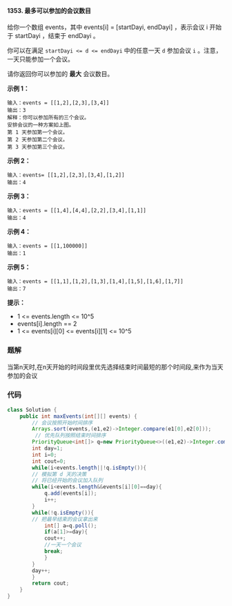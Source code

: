#### 1353. 最多可以参加的会议数目

给你一个数组 events，其中 events[i] = [startDayi, endDayi] ，表示会议 i 开始于 startDayi ，结束于 endDayi 。

你可以在满足 `startDayi <= d <= endDayi` 中的任意一天 `d` 参加会议 `i` 。注意，一天只能参加一个会议。

请你返回你可以参加的 **最大** 会议数目。

**示例 1：**

```shell
输入：events = [[1,2],[2,3],[3,4]]
输出：3
解释：你可以参加所有的三个会议。
安排会议的一种方案如上图。
第 1 天参加第一个会议。
第 2 天参加第二个会议。
第 3 天参加第三个会议。
```

**示例 2：**

```shell
输入：events= [[1,2],[2,3],[3,4],[1,2]]
输出：4
```

**示例 3：**

```shell
输入：events = [[1,4],[4,4],[2,2],[3,4],[1,1]]
输出：4
```

**示例 4：**

```shell
输入：events = [[1,100000]]
输出：1
```

**示例 5：**

```shell
输入：events = [[1,1],[1,2],[1,3],[1,4],[1,5],[1,6],[1,7]]
输出：7
```

**提示：**

* 1 <= events.length <= 10^5
* events[i].length == 2
* 1 <= events[i][0] <= events[i][1] <= 10^5



### 题解

当第n天时,在n天开始的时间段里优先选择结束时间最短的那个时间段,来作为当天参加的会议

### 代码

```java
class Solution {
    public int maxEvents(int[][] events) {
        // 会议按照开始时间排序
        Arrays.sort(events,(e1,e2)->Integer.compare(e1[0],e2[0]));
         // 优先队列按照结束时间排序
        PriorityQueue<int[]> q=new PriorityQueue<>((e1,e2)->Integer.compare(e1[1],e2[1]));
        int day=1;
        int i=0;
        int cout=0;
        while(i<events.length||!q.isEmpty()){
        // 模拟第 d 天的决策
        // 将已经开始的会议加入队列
        while(i<events.length&&events[i][0]==day){
            q.add(events[i]);
            i++;
        }
        while(!q.isEmpty()){
        // 把最早结束的会议拿出来
            int[] a=q.poll();
            if(a[1]>=day){
            cout++;
            //一天一个会议
            break;
            }
        }
        day++;
        }
        return cout;
    }
}
```

